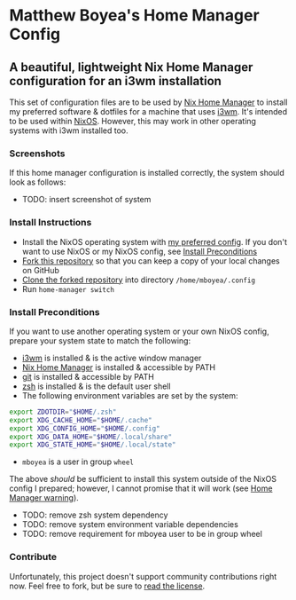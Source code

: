 Matthew Boyea's Home Manager Config
===
A beautiful, lightweight Nix Home Manager configuration for an i3wm installation
---
This set of configuration files are to be used by [Nix Home Manager] to install my preferred software & dotfiles for a machine that uses [i3wm].
It's intended to be used within [NixOS].
However, this may work in other operating systems with i3wm installed too.

### Screenshots
If this home manager configuration is installed correctly, the system should look as follows:

* TODO: insert screenshot of system

### Install Instructions
* Install the NixOS operating system with [my preferred config](https://github.com/mboyea/nixos). If you don't want to use NixOS or my NixOS config, see [Install Preconditions](#install-preconditions)
* [Fork this repository](https://docs.github.com/en/pull-requests/collaborating-with-pull-requests/working-with-forks/fork-a-repo#forking-a-repository) so that you can keep a copy of your local changes on GitHub
* [Clone the forked repository](https://docs.github.com/en/repositories/creating-and-managing-repositories/cloning-a-repository#cloning-a-repository) into directory `/home/mboyea/.config`
* Run `home-manager switch`

### Install Preconditions
If you want to use another operating system or your own NixOS config, prepare your system state to match the following:
* [i3wm] is installed & is the active window manager
* [Nix Home Manager] is installed & accessible by PATH
* [git] is installed & accessible by PATH
* [zsh] is installed & is the default user shell
* The following environment variables are set by the system:
```sh
export ZDOTDIR="$HOME/.zsh"
export XDG_CACHE_HOME="$HOME/.cache"
export XDG_CONFIG_HOME="$HOME/.config"
export XDG_DATA_HOME="$HOME/.local/share"
export XDG_STATE_HOME="$HOME/.local/state"
```
* `mboyea` is a user in group `wheel`

The above *should* be sufficient to install this system outside of the NixOS config I prepared; however, I cannot promise that it will work (see [Home Manager warning](https://github.com/nix-community/home-manager#words-of-warning)).

* TODO: remove zsh system dependency
* TODO: remove system environment variable dependencies
* TODO: remove requirement for mboyea user to be in group wheel

### Contribute
Unfortunately, this project doesn't support community contributions right now. Feel free to fork, but be sure to [read the license](./LICENSE.md).

[Nix Home Manager]: https://github.com/nix-community/home-manager
[NixOS]: https://nixos.org/
[i3wm]: https://i3wm.org/
[zsh]: https://github.com/ohmyzsh/ohmyzsh/wiki/Installing-ZSH
[git]: https://github.com/git-guides/install-git

